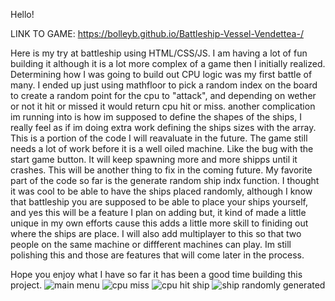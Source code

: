 Hello!

LINK TO GAME: https://bolleyb.github.io/Battleship-Vessel-Vendettea-/

Here is my try at battleship using HTML/CSS/JS.
I am having a lot of fun building it although it is a lot more complex of a game then I initially realized.
Determining how I was going to build out CPU logic was my first battle of many.
I ended up just using mathfloor to pick a random index on the board to create a random point for the cpu to "attack", and depending on wether or not it hit or missed it would return cpu hit or miss.
another complication im running into is how im supposed to define the shapes of the ships, I really feel as if im doing extra work defining the ships sizes with the array. This is a portion of the code I will reavaluate in the future.
The game still needs a lot of work before it is a well oiled machine. Like the bug with the start game button. It will keep spawning more and more shipps until it crashes. This will be another thing to fix in the coming future.
My favorite part of the code so far is the generate random ship indx function. I thought it was cool to be able to have the ships placed randomly, although I know that battleship you are supposed to be able to place your ships yourself, and yes this will be a feature I plan on adding but, it kind of made a little unique in my own efforts cause this adds a little more skill to finiding out where the ships are place.
I will also add multiplayer to this so that two people on the same machine or diffferent machines can play. Im still polishing this and those are features that will come later in the process.

Hope you enjoy what I have so far it has been a good time building this project.
![main menu](https://github.com/BolleyB/Battleship-Vessel-Vendettea-/assets/112034998/dbe26a17-e3e2-4747-833c-0e5a5fc1fbe2)
![cpu miss](https://github.com/BolleyB/Battleship-Vessel-Vendettea-/assets/112034998/705a1132-32ac-4146-8076-582c3b4798ce)
![cpu hit ship](https://github.com/BolleyB/Battleship-Vessel-Vendettea-/assets/112034998/1d178d4a-bfaa-4627-8e8e-85b54a87f1a0)
![ship randomly generated](https://github.com/BolleyB/Battleship-Vessel-Vendettea-/assets/112034998/c6188f41-1697-48f9-9ee5-1ff1f2bc13b9)
